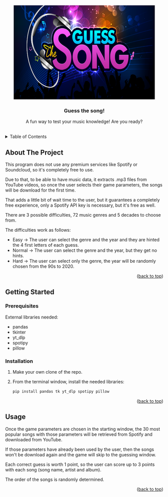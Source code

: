 <!-- Improved compatibility of back to top link: See: https://github.com/othneildrew/Best-README-Template/pull/73 -->

<a id="readme-top"></a>

<!--
*** Thanks for checking out the Best-README-Template. If you have a suggestion
*** that would make this better, please fork the repo and create a pull request
*** or simply open an issue with the tag "enhancement".
*** Don't forget to give the project a star!
*** Thanks again! Now go create something AMAZING! :D
-->

<!-- PROJECT SHIELDS -->
<!--
*** I'm using markdown "reference style" links for readability.
*** Reference links are enclosed in brackets [ ] instead of parentheses ( ).
*** See the bottom of this document for the declaration of the reference variables
*** for contributors-url, forks-url, etc. This is an optional, concise syntax you may use.
*** https://www.markdownguide.org/basic-syntax/#reference-style-links
-->

<!-- PROJECT LOGO -->
<br />
<div align="center">
  <a href="https://m.media-amazon.com/images/I/81NF853al9L.png">
    <img src="assets/guess_logo.png" alt="Logo" width="450" height="300">
  </a>

  <h3 align="center">Guess the song!</h3>

  <p align="center">
    A fun way to test your music knowledge! Are you ready?
    <br />
    <br />
  </p>
</div>

<!-- TABLE OF CONTENTS -->
<details>
  <summary>Table of Contents</summary>
  <ol>
    <li>
      <a href="#about-the-project">About The Project</a>
    </li>
    <li>
      <a href="#getting-started">Getting Started</a>
      <ul>
        <li><a href="#prerequisites">Prerequisites</a></li>
        <li><a href="#installation">Installation</a></li>
      </ul>
    </li>
  </ol>
</details>

<!-- ABOUT THE PROJECT -->

## About The Project

This program does not use any premium services like Spotify or Soundcloud, so it's completely free to use.

Due to that, to be able to have music data, it extracts .mp3 files from YouTube videos, so once the user selects their game parameters, the songs will be download for the first time.

That adds a little bit of wait time to the user, but it guarantees a completely free experience, only a Spotify API key is necessary, but it's free as well.

There are 3 possible difficulties, 72 music genres and 5 decades to choose from.

The difficulties work as follows:

- Easy -> The user can select the genre and the year and they are hinted the 4 first letters of each guess.
- Normal -> The user can select the genre and the year, but they get no hints.
- Hard -> The user can select only the genre, the year will be randomly chosen from the 90s to 2020.

<p align="right">(<a href="#readme-top">back to top</a>)</p>

## Getting Started

### Prerequisites

External libraries needed:

- pandas
- tkinter
- yt_dlp
- spotipy
- pillow

### Installation

1. Make your own clone of the repo.

2. From the terminal window, install the needed libraries:
   ```sh
   pip install pandas tk yt_dlp spotipy pillow
   ```

<p align="right">(<a href="#readme-top">back to top</a>)</p>

<!-- USAGE EXAMPLES -->

## Usage

Once the game parameters are chosen in the starting window, the 30 most popular songs with those parameters will be retrieved from Spotify and downloaded from YouTube.

If those parameters have already been used by the user, then the songs won't be download again and the game will skip to the guessing window.

Each correct guess is worth 1 point, so the user can score up to 3 points with each song (song name, artist and album).

The order of the songs is randomly determined.

<p align="right">(<a href="#readme-top">back to top</a>)</p>
